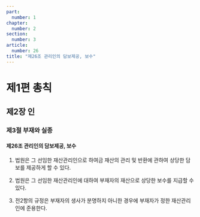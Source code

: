 ```yaml
---
part:
  number: 1
chapter:
  number: 2
section:
  number: 3
article:
  number: 26
title: "제26조 관리인의 담보제공, 보수"
---
```


# 제1편 총칙

## 제2장 인

### 제3절 부재와 실종

#### 제26조 관리인의 담보제공, 보수

1. 법원은 그 선임한 재산관리인으로 하여금 재산의 관리 및 반환에 관하여 상당한 담보를 제공하게 할 수 있다.

2. 법원은 그 선임한 재산관리인에 대하여 부재자의 재산으로 상당한 보수를 지급할 수 있다.

3. 전2항의 규정은 부재자의 생사가 분명하지 아니한 경우에 부재자가 정한 재산관리인에 준용한다.
